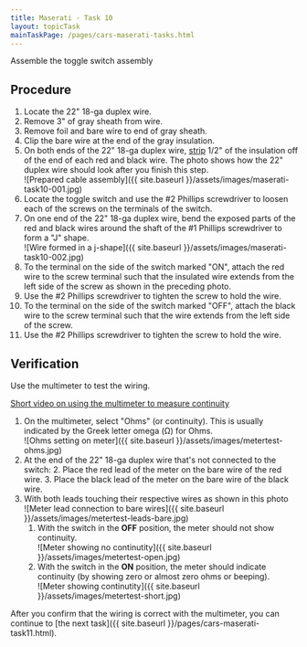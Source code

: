 ```yaml
---
title: Maserati - Task 10
layout: topicTask
mainTaskPage: /pages/cars-maserati-tasks.html
---
```


Assemble the toggle switch assembly

## Procedure

1. Locate the 22" 18-ga duplex wire.
2. Remove 3" of gray sheath from wire.
3. Remove foil and bare wire to end of gray sheath.
4. Clip the bare wire at the end of the gray insulation.
5. On both ends of the 22" 18-ga duplex wire, [strip](https://youtu.be/znljircthKs) 1/2" of the insulation off of the end of each red and black wire. The photo shows how the 22" duplex wire should look after you finish this step.<br>![Prepared cable assembly]({{ site.baseurl }}/assets/images/maserati-task10-001.jpg)
6. Locate the toggle switch and use the #2 Phillips screwdriver to loosen each of the screws on the terminals of the switch.
7. On one end of the 22" 18-ga duplex wire, bend the exposed parts of the red and black wires around the shaft of the #1 Phillips screwdriver to form a "J" shape.<br>![Wire formed in a j-shape]({{ site.baseurl }}/assets/images/maserati-task10-002.jpg)
8. To the terminal on the side of the switch marked "ON", attach the red wire to the screw terminal such that the insulated wire extends from the left side of the screw as shown in the preceding photo.
9. Use the #2 Phillips screwdriver to tighten the screw to hold the wire.
8. To the terminal on the side of the switch marked "OFF", attach the black wire to the screw terminal such that the wire extends from the left side of the screw.
9. Use the #2 Phillips screwdriver to tighten the screw to hold the wire.

## Verification

Use the multimeter to test the wiring.

[Short video on using the multimeter to measure continuity](https://youtu.be/x3cjTQxXr0g)

1. On the multimeter, select "Ohms" (or continuity). This is usually indicated by the Greek letter omega (&#937;) for Ohms.<br>![Ohms setting on meter]({{ site.baseurl }}/assets/images/metertest-ohms.jpg)
2. At the end of the 22" 18-ga duplex wire that's not connected to the switch: 
	2. Place the red lead of the meter on the bare wire of the red wire.
	3. Place the black lead of the meter on the bare wire of the black wire.
4. With both leads touching their respective wires as shown in this photo <br>![Meter lead connection to bare wires]({{ site.baseurl }}/assets/images/metertest-leads-bare.jpg)
	1. With the switch in the **OFF** position, the meter should not show continuity.<br>![Meter showing no continutity]({{ site.baseurl }}/assets/images/metertest-open.jpg)
	2. With the switch in the **ON** position, the meter should indicate continuity (by showing zero or almost zero ohms or beeping).<br>![Meter showing continutity]({{ site.baseurl }}/assets/images/metertest-short.jpg)

After you confirm that the wiring is correct with the multimeter, you can continue to [the next task]({{ site.baseurl }}/pages/cars-maserati-task11.html).
